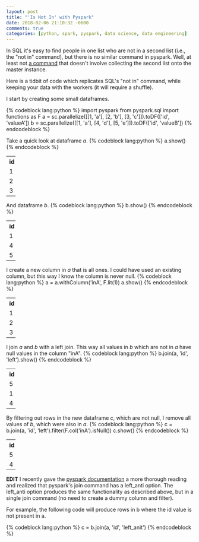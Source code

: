 ```yaml
---
layout: post
title: "'Is Not In' with Pyspark"
date: 2018-02-06 21:10:32 -0600
comments: true
categories: [python, spark, pyspark, data science, data engineering]
---
```


In SQL it's easy to find people in one list who are not in a second list (i.e., the "not in" command), but there is no similar command in pyspark. Well, at least not [a command](https://spark.apache.org/docs/latest/api/python/pyspark.sql.html#pyspark.sql.Column.isin) that doesn't involve collecting the second list onto the master instance.

Here is a tidbit of code which replicates SQL's "not in" command, while keeping your data with the workers (it will require a shuffle).

I start by creating some small dataframes.

{% codeblock lang:python %}
import pyspark
from pyspark.sql import functions as F
a = sc.parallelize([[1, 'a'], [2, 'b'], [3, 'c']]).toDF(['id', 'valueA'])
b = sc.parallelize([[1, 'a'], [4, 'd'], [5, 'e']]).toDF(['id', 'valueB'])
{% endcodeblock %}

Take a quick look at dataframe *a*.
{% codeblock lang:python %}
a.show()
{% endcodeblock %}
<table style="width:5%">
 <tr>
   <th>id</th>
   <th>valueA</th>
 </tr>
 <tr>
   <td>1</td>
   <td>a</td>
 </tr>
 <tr>
   <td>2</td>
   <td>b</td>
 </tr>
 <tr>
   <td>3</td>
   <td>c</td>
 </tr>
</table>

And dataframe *b*.
{% codeblock lang:python %}
b.show()
{% endcodeblock %}
<table style="width:5%">
 <tr>
   <th>id</th>
   <th>valueA</th>
 </tr>
 <tr>
   <td>1</td>
   <td>a</td>
 </tr>
 <tr>
   <td>4</td>
   <td>d</td>
 </tr>
 <tr>
   <td>5</td>
   <td>e</td>
 </tr>
</table>

I create a new column in *a* that is all ones. I could have used an existing column, but this way I know the column is never null.
{% codeblock lang:python %}
a = a.withColumn('inA', F.lit(1))
a.show()
{% endcodeblock %}
<table style="width:5%">
 <tr>
   <th>id</th>
   <th>valueA</th>
   <th>inA</th>
 </tr>
 <tr>
   <td>1</td>
   <td>a</td>
   <td>1</td>
 </tr>
 <tr>
   <td>2</td>
   <td>b</td>
   <td>1</td>
 </tr>
 <tr>
   <td>3</td>
   <td>c</td>
   <td>1</td>
 </tr>
</table>

I join *a* and *b* with a left join. This way all values in *b* which are not in *a* have null values in the column "inA".
{% codeblock lang:python %}
b.join(a, 'id', 'left').show()
{% endcodeblock %}
<table style="width:5%">
 <tr>
   <th>id</th>
   <th>valueA</th>
   <th>valueB</th>
   <th>inA</th>
 </tr>
 <tr>
   <td>5</td>
   <td>e</td>
   <td>null</td>
   <td>null</td>
 </tr>
 <tr>
   <td>1</td>
   <td>a</td>
   <td>a</td>
   <td>1</td>
 </tr>
 <tr>
   <td>4</td>
   <td>d</td>
   <td>null</td>
   <td>null</td>
 </tr>
</table>

By filtering out rows in the new dataframe *c*, which are not null, I remove all values of *b*, which were also in *a*.
{% codeblock lang:python %}
c = b.join(a, 'id', 'left').filter(F.col('inA').isNull())
c.show()
{% endcodeblock %}
<table style="width:5%">
 <tr>
   <th>id</th>
   <th>valueA</th>
   <th>valueB</th>
   <th>inA</th>
 </tr>
 <tr>
   <td>5</td>
   <td>e</td>
   <td>null</td>
   <td>null</td>
 </tr>
 <tr>
   <td>4</td>
   <td>d</td>
   <td>null</td>
   <td>null</td>
 </tr>
</table>

**EDIT**
I recently gave the [pyspark documentation](https://spark.apache.org/docs/2.3.0/api/python/pyspark.sql.html#pyspark.sql.DataFrame.join) a more thorough reading and realized that pyspark's join command has a left_anti option. The left_anti option produces the same functionality as described above, but in a single join command (no need to create a dummy column and filter).

For example, the following code will produce rows in b where the id value is not present in a.

{% codeblock lang:python %}
c = b.join(a, 'id', 'left_anit')
{% endcodeblock %}
